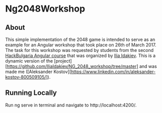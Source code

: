 # Ng2048Workshop

## About
 This simple implementation of the 2048 game is intended to serve as an example for an Angular workshop that took place on 26th of March 2017. The task for this workshop was requested by students from the second [HackBulgaria Angular course](https://hackbulgaria.com/courses/angular2-volume2/) that was organized by [Ilia Idakiev](https://bg.linkedin.com/in/idakiev). This is a dynamic version of the [project][https://github.com/IliaIdakiev/NG_2048_workshop/tree/master] and was made me ([Aleksander Kostov][https://www.linkedin.com/in/aleksander-kostov-800509105/]).

## Running Locally
Run ng serve in terminal and navigate to http://localhost:4200/.